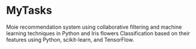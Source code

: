 # MyTasks
Moie recommendation system using collaborative filtering and machine learning techniques in Python and Iris flowers Classification based on their features using Python, scikit-learn, and TensorFlow.
